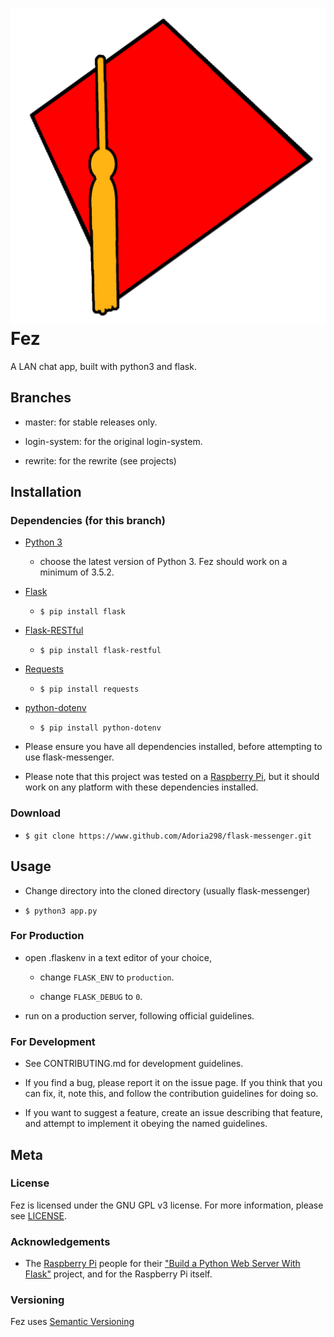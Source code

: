 # ![Fez Logo](./fez_logo_by_Luke_Wynne.png) Fez

A LAN chat app, built with python3 and flask.

## Branches

- master: for stable releases only.

- login-system: for the original login-system.

- rewrite: for the rewrite (see projects)

## Installation

### Dependencies (for this branch)

- [Python 3](https://www.python.org/downloads)

  - choose the latest version of Python 3. Fez should work on a minimum of 3.5.2.

- [Flask](http://flask.pocoo.org/)

  - `$ pip install flask`

- [Flask-RESTful](https://flask-restful.readthedocs.io/en/latest/)

  - `$ pip install flask-restful`
  
- [Requests](https://http://docs.python-requests.org/en/master/)

  - `$ pip install requests`
- [python-dotenv](https://github.com/theskumar/python-dotenv#readme)

  - `$ pip install python-dotenv`

- Please ensure you have all dependencies installed, before attempting to use flask-messenger.

- Please note that this project was tested on a [Raspberry Pi](https://www.raspberrypi.org/products/), but it should work on any platform with these dependencies installed.

### Download

- `$ git clone https://www.github.com/Adoria298/flask-messenger.git`

## Usage

- Change directory into the cloned directory (usually flask-messenger)

- `$ python3 app.py`

### For Production

- open .flaskenv in a text editor of your choice,

  - change `FLASK_ENV` to `production`.
  
  - change `FLASK_DEBUG` to `0`.
  
- run on a production server, following official guidelines.

### For Development

- See CONTRIBUTING.md for development guidelines.

- If you find a bug, please report it on the issue page. If you think that you can fix, it, note this, and follow the contribution guidelines for doing so.

- If you want to suggest a feature, create an issue describing that feature, and attempt to implement it obeying the named guidelines.

## Meta

### License

 Fez is licensed under the GNU GPL v3 license. For more information, please see [LICENSE](https://github.com/Adoria298/flask-messenger/blob/master/LICENSE).

### Acknowledgements

- The [Raspberry Pi](https://www.raspberrypi.org) people for their ["Build a Python Web Server With Flask"](https://projects.raspberrypi.org/en/projects/python-web-server-with-flask) project, and for the Raspberry Pi itself.

### Versioning

 Fez uses [Semantic Versioning](https://www.semver.org)
